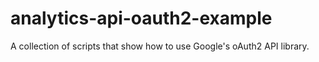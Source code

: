 analytics-api-oauth2-example
============================

A collection of scripts that show how to use Google's oAuth2 API library.